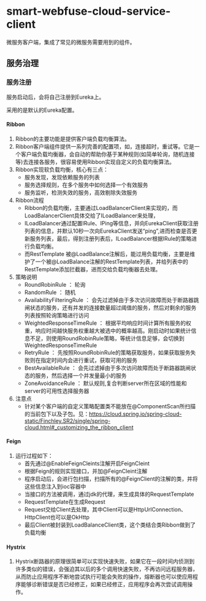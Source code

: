 # smart-webfuse-cloud-service-client

微服务客户端，集成了常见的微服务需要用到的组件。


## 服务治理

### 服务注册

服务启动后，会将自己注册到Eureka上。

采用的是默认的Eureka配置。

#### Ribbon

1. Ribbon的主要功能是提供客户端负载均衡算法。
2. Ribbon客户端组件提供一系列完善的配置项，如，连接超时，重试等。它是一个客户端负载均衡器，会自动的帮助你基于某种规则(如简单轮询，随机连接等)去连接各服务，很容易使用Ribbon实现自定义的负载均衡算法。
3. Ribbon实现软负载均衡，核心有三点：
   * 服务发现，发现依赖服务的列表
   * 服务选择规则，在多个服务中如何选择一个有效服务
   * 服务监听，检测失效的服务，高效剔除失效服务
4. Ribbon流程
   * Ribbon的负载均衡，主要通过LoadBalancerClient来实现的，而LoadBalancerClient具体交给了ILoadBalancer来处理，
   * ILoadBalancer通过配置IRule、IPing等信息，并向EurekaClient获取注册列表的信息，并默认10秒一次向EurekaClient发送“ping”,进而检查是否更新服务列表，最后，得到注册列表后，ILoadBalancer根据IRule的策略进行负载均衡。
   * 而RestTemplate 被@LoadBalance注解后，能过用负载均衡，主要是维护了一个被@LoadBalance注解的RestTemplate列表，并给列表中的RestTemplate添加拦截器，进而交给负载均衡器去处理。
5. 策略说明
   * RoundRobinRule ： 轮询
   * RandomRule ： 随机
   * AvailabilityFilteringRule ： 会先过滤掉由于多次访问故障而处于断路器跳闸状态的服务，还有并发的连接数量超过阈值的服务，然后对剩余的服务列表按照轮询策略进行访问
   * WeightedResponseTimeRule ： 根据平均响应时间计算所有服务的权重，响应时间越快服务权重越大被选中的概率越高。刚启动时如果统计信息不足，则使用RoundRobinRule策略，等统计信息足够，会切换到WeightedResponseTimeRule
   * RetryRule ： 先按照RoundRobinRule的策略获取服务，如果获取服务失败则在指定时间内会进行重试，获取可用的服务
   * BestAvailableRule ： 会先过滤掉由于多次访问故障而处于断路器跳闸状态的服务，然后选择一个并发量最小的服务
   * ZoneAvoidanceRule ： 默认规则,复合判断server所在区域的性能和server的可用性选择服务器
6. 注意点
   * 针对某个客户端的自定义策略配置类不能放在@ComponentScan所扫描的当前包下以及子包。见：https://cloud.spring.io/spring-cloud-static/Finchley.SR2/single/spring-cloud.html#_customizing_the_ribbon_client
   
#### Feign

1. 运行过程如下：
   * 首先通过@EnableFeignCleints注解开启FeignCleint
   * 根据Feign的规则实现接口，并加@FeignCleint注解
   * 程序启动后，会进行包扫描，扫描所有的@FeignClient的注解的类，并将这些信息注入到ioc容器中
   * 当接口的方法被调用，通过jdk的代理，来生成具体的RequestTemplate
   * RequestTemplate在生成Request
   * Request交给Client去处理，其中Client可以是HttpUrlConnection、HttpClient也可以是OkHttp
   * 最后Client被封装到LoadBalanceClient类，这个类结合类Ribbon做到了负载均衡
   
#### Hystrix

1. Hystrix断路器的原理很简单可以实现快速失败，如果它在一段时间内侦测到许多类似的错误，会强迫其以后的多个调用快速失败，不再访问远程服务器，从而防止应用程序不断地尝试执行可能会失败的操作，熔断器也可以使应用程序能够诊断错误是否已经修正，如果已经修正，应用程序会再次尝试调用操作。
                        